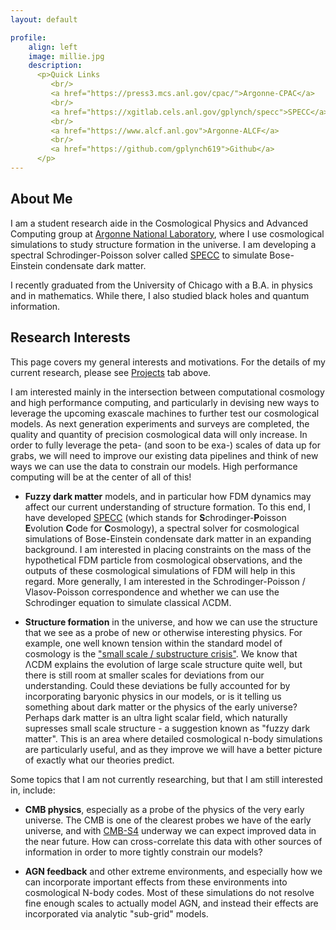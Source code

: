 ```yaml
---
layout: default

profile:
    align: left
    image: millie.jpg
    description:
      <p>Quick Links 
         <br/> 
         <a href="https://press3.mcs.anl.gov/cpac/">Argonne-CPAC</a>
         <br/>
         <a href="https://xgitlab.cels.anl.gov/gplynch/specc">SPECC</a>
         <br/>
         <a href="https://www.alcf.anl.gov">Argonne-ALCF</a>
         <br/>
         <a href="https://github.com/gplynch619">Github</a>
      </p>
---
```


## About Me

I am a student research aide in the Cosmological Physics and Advanced Computing group at [Argonne National Laboratory](https://www.anl.gov), where I use cosmological simulations to study structure formation in the universe. I am developing a spectral Schrodinger-Poisson solver called [SPECC](https://xgitlab.cels.anl.gov/gplynch/specc) to simulate Bose-Einstein condensate dark matter. 

I recently graduated from the University of Chicago with a B.A. in physics and in mathematics. While there, I also studied black holes and quantum information.

## Research Interests
This page covers my general interests and motivations. For the details of my current research, please see [Projects](projects.md) tab above.

I am interested mainly in the intersection between computational cosmology and high performance computing, and particularly in devising new ways to leverage the upcoming exascale machines to further test our cosmological models. As next generation experiments and surveys are completed, the quality and quantity of precision cosmological data will only increase. In order to fully leverage the peta- (and soon to be exa-) scales of data up for grabs, we will need to improve our existing data pipelines and think of new ways we can use the data to constrain our models. High performance computing will be at the center of all of this!

* **Fuzzy dark matter** models, and in particular how FDM dynamics may affect our current understanding of structure formation. To this end, I have developed [SPECC](https://xgitlab.cels.anl.gov/gplynch/specc) (which stands for **S**chrodinger-**P**oisson **E**volution **C**ode for **C**osmology), a spectral solver for cosmological simulations of Bose-Einstein condensate dark matter in an expanding background. I am interested in placing constraints on the mass of the hypothetical FDM particle from cosmological observations, and the outputs of these cosmological simulations of FDM will help in this regard. More generally, I am interested in the Schrodinger-Poisson / Vlasov-Poisson correspondence and whether we can use the Schrodinger equation to simulate classical ΛCDM. 

* **Structure formation** in the universe, and how we can use the structure that we see as a probe of new or otherwise interesting physics. For example, one well known tension within the standard model of cosmology is the ["small scale / substructure crisis"](https://arxiv.org/abs/1707.04256). We know that ΛCDM explains the evolution of large scale structure quite well, but there is still room at smaller scales for deviations from our understanding.  Could these deviations be fully accounted for by incorporating baryonic physics in our models, or is it telling us something about dark matter or the physics of the early universe? Perhaps dark matter is an ultra light scalar field, which naturally supresses small scale structure - a suggestion known as "fuzzy dark matter". This is an area where detailed cosmological n-body simulations are particularly useful, and as they improve we will have a better picture of exactly what our theories predict.

Some topics that I am not currently researching, but that I am still interested in, include:

* **CMB physics**, especially as a probe of the physics of the very early universe. The CMB is one of the clearest probes we have of the early universe, and with [CMB-S4](https://cmb-s4.org) underway we can expect improved data in the near future. How can cross-correlate this data with other sources of information in order to more tightly constrain our models?

* **AGN feedback** and other extreme environments, and especially how we can incorporate important effects from these environments into cosmological N-body codes. Most of these simulations do not resolve fine enough scales to actually model AGN, and instead their effects are incorporated via analytic "sub-grid" models.
